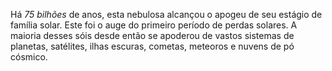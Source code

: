 ﻿Há *75 bilhões* de anos, esta nebulosa alcançou o apogeu de seu estágio de família solar. Este foi o auge do primeiro período de perdas solares. A maioria desses sóis desde então se apoderou de vastos sistemas de planetas, satélites, ilhas escuras, cometas, meteoros e nuvens de pó cósmico.